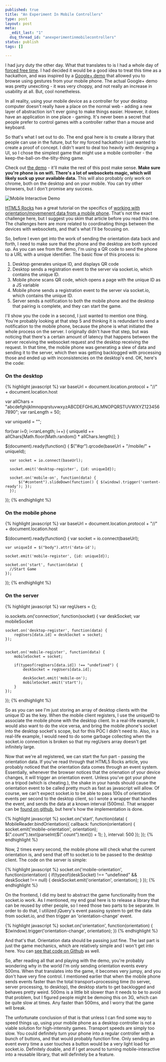 ```yaml
--- 
published: true
title: "An Experiment In Mobile Controllers"
type: post
layout: post
meta: 
  _edit_last: "1"
  dsq_thread_id: "anexperimentinmobilecontrollers"
status: publish
tags: []

---
```


I had jury duty the other day.  What that translates to is I had a whole day of [forced free time](https://twitter.com/Joe_Wegner/status/288812290910859265).  I had decided it would be a good idea to treat this time as a hackathon, and was inspired by a [Google+ demo](https://odem.chromeexperiments.com/8mEis2) that allowed you to browse using gestures from your mobile phone.  The actual Google+ demo was pretty unexciting - it was very choppy, and not really an increase in usability at all.  But, cool nonetheless.

In all reality, using your mobile device as a controller for your desktop computer doesn't really have a place on the normal web - adding a new layer of abstraction isn't ever going to make things easier.  However, it does have an application in one place - gaming.  It's never been a secret that people prefer to control games with a controller rather than a mouse and keyboard.

So that's what I set out to do.  The end goal here is to create a library that people can use in the future, but for my forced hackathon I just wanted to create a proof of concept.  I didn't want to deal too heavily with designing a UI, so I chose the simplest game that might use a mobile controller - the keep-the-ball-on-the-tilty-thing game.

Check out [the demo](https://mobile-interactive.herokuapp.com/) - it'll make the rest of this post make sense.  **Make sure you're phone is on wifi.  There's a lot of websockets magic, which will likely suck up your available data.**  This will also probably only work on chrome, both on the desktop and on your mobile.  You can try other browsers, but I don't promise any success.

![Mobile Interactive Demo](/images/mobile-interactive-demo.png)

[HTML5 Rocks](https://www.html5rocks.com) has a great tutorial on the specifics of [working with orientation/movemenent data from a mobile phone](https://www.html5rocks.com/en/tutorials/device/orientation/).  That's not the exact challenge here, but I suggest you skim that article before you read this one.  The challenges here are more related to coordinating things between the devices with websockets, and that's what I'll be focusing on.

So, before I even get into the work of sending the orientation data back and forth, I need to make sure that the phone and the desktop are both synced up.  As you can see from the demo, I'm using a QR code to send the phone to a URL with a unique identifier.  The basic flow of this process is:

1. Desktop generates unique ID, and displays QR code
2. Desktop sends a registration event to the server via socket.io, which contains the unique ID.
3. Mobile phone scans QR code, which opens a page with the unique ID as a JS variable
4. Mobile phone sends a registration event to the server via socket.io, which contains the unique ID.
5. Server sends a notification to both the mobile phone and the desktop that pairing is complete, and they can start the game.

I'll show you the code in a second, I just wanted to mention one thing.  You're probably looking at that step 5 and thinking it is redundant to send a notification to the mobile phone, because the phone is what initiated the whole process on the server.  I originally didn't have that step, but was noticing that there's a certain amount of latency that happens between the server receiving the websocket request and the desktop receiving the request.  In that time, the mobile phone was generating a slew of data and sending it to the server, which then was getting backlogged with processing those and ended up with inconsistencies on the desktop's end.  OK, here's the code:

### On the desktop
{% highlight javascript %}
  var baseUrl = document.location.protocol + "//" + document.location.host
      
  var allChars = "abcdefghijklmnopqrstuvwxyzABCDEFGHIJKLMNOPQRSTUVWXYZ1234567890";
  var ranLength = 50;

  var uniqueId = "";

  for(var i=0; i<ranLength; i++) {
      uniqueId += allChars[Math.floor(Math.random() * allChars.length)];
  }

  $(document).ready(function() {
      $("#qr").qrcode(baseUrl + "/mobile/" + uniqueId);
      
      var socket = io.connect(baseUrl);

      socket.emit('desktop-register', {id: uniqueId});

      socket.on('mobile-on', function(data) {
          $("#content").slideDown(function() { $(window).trigger('content-ready'); });
      });
  });
{% endhighlight %}

### On the mobile phone
{% highlight javascript %}
var baseUrl = document.location.protocol + "//" + document.location.host

$(document).ready(function() {
    var socket = io.connect(baseUrl);

    var uniqueId = $("body").attr('data-id');

    socket.emit('mobile-register', {id: uniqueId});

    socket.on('start', function(data) {
      //Start Game
    });
});
{% endhighlight %}

### On the server
{% highlight javascript %}
var regUsers = {};

io.sockets.on('connection', function(socket) {
    var deskSocket;
    var mobileSocket

    socket.on('desktop-register', function(data) {
        regUsers[data.id] = deskSocket = socket;
    });

    
    socket.on('mobile-register', function(data) {
        mobileSocket = socket;

        if(typeof(regUsers[data.id]) !== "undefined") {
            deskSocket = regUsers[data.id];
            
            deskSocket.emit('mobile-on');
            mobileSocket.emit('start');
        }
    });
});
{% endhighlight %}

So as you can see I'm just storing an array of desktop clients with the unique ID as the key.  When the mobile client registers, I use the uniqueID to associate the mobile phone with the desktop client.  In a real-life example, I would also want to do the vice versa, and bring the mobile phone's socket into the desktop socket's scope, but for this POC I didn't need to.  Also, in a real-life example, I would need to do some garbage collecting when the socket.io connection is broken so that my regUsers array doesn't get infinitely large.

Now that we're all registered, we can start the fun part - passing the orientation data.  If you've read through that HTML5 Rocks article, you probably noticed that the orientation data comes through an event system.  Essentially, whenever the browser notices that the orienation of your device changes, it will trigger an orientation event.  Unless you've got your phone on a tripod (which is cheating.), the shake in your hands should cause the orientation event to be called pretty much as fast as javascript will allow.  Of course, we can't expect socket.io to be able to pass 100s of orientation events per second to the desktop client, so I wrote a wrapper that handles the event, and sends the data at a known interval (500ms).  That wrapper can be [found on github](https://github.com/josephwegner/mobile-interactive/blob/master/static/js/mobile-data.js), but here's how the implementation is done.

{% highlight javascript %}
socket.on('start', function(data) {
    MobileReader.bindOrientation({
      callback: function(orientation) {
        socket.emit('mobile-orientation', orientation);
        $(".count").text(parseInt($(".count").text()) + 1);
      },
      interval: 500
    });
});
{% endhighlight %}

Now, 2 times every second, the mobile phone will check what the current orientation is, and send that off to socket.io to be passed to the desktop client.  The code on the server is simple:

{% highlight javascript %}
socket.on('mobile-orientation', function(orientation) {
    if(typeof(deskSocket) !== "undefined" && deskSocket !== null) {
        deskSocket.emit('orientation', orientation);
    }
});
{% endhighlight %}

On the frontend, I did my best to abstract the game functionality from the socket.io work.  As I mentioned, my end goal here is to release a library that can be reused by other people, so I need those two parts to be separate.  In order to do that, I utilized jQuery's event passing system to get the data from socket.io, and then trigger an 'orientation-change' event.

{% highlight javascript %}
socket.on('orientation', function(orientation) {
    $(window).trigger('orientation-change', orientation);
})
{% endhighlight %}

And that's that.  Orientation data should be passing just fine.  The last part is just the game mechanics, which are relatively simple and I won't get into here.  You can [see that code on Github](https://github.com/josephwegner/mobile-interactive/blob/master/static/js/game.js) as well.

So, after reading all that and playing with the demo, you're probably wondering why in the world I'm only sending orientation events every 500ms.  When that translates into the game, it becomes very jumpy, and you don't have very fine control.  I mentioned earlier that when the mobile phone sends events faster than the total transport+processing time (to server, server processing, to desktop), the desktop starts to get backlogged and behaves pretty weird.  500ms is a little bit slower than it needs to be to avoid that problem, but I figured people might be demoing this on 3G, which can be quite slow at times.  Any faster than 500ms, and I worry that the game will break.

The unfortunate conclusion of that is that unless I can find some way to speed things up, using your mobile phone as a desktop controller is not a viable solution for high-intensity games.  Transport speeds are simply too slow.  You could definitely turn your phone into a regular controller with a bunch of buttons, and that would probably function fine.  Only sending an event every time a user touches a button would be a very light load for socket.io.  Definitely doable, and if I get around to turning mobile-interactive into a reusable library, that will definitely be a feature.